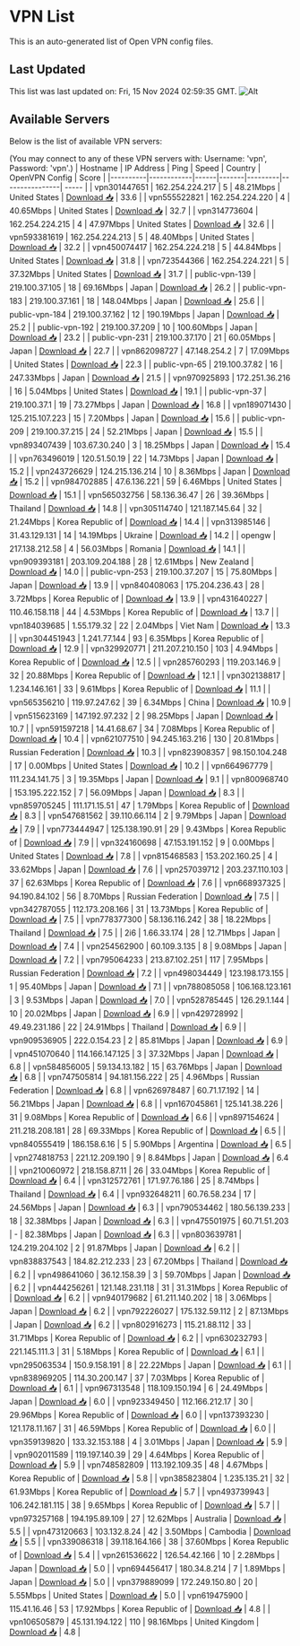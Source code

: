 # VPN List

This is an auto-generated list of Open VPN config files.

## Last Updated

This list was last updated on: Fri, 15 Nov 2024 02:59:35 GMT.
![Alt](https://repobeats.axiom.co/api/embed/186b98318ef1479477931607c1ad7d823f12451f.svg "Repobeats analytics image")

## Available Servers

Below is the list of available VPN servers:

(You may connect to any of these VPN servers with: Username: 'vpn', Password: 'vpn'.)
| Hostname | IP Address | Ping | Speed | Country | OpenVPN Config | Score |
|----------|------------|------|-------|---------|----------------| ----- |
| vpn301447651 | 162.254.224.217 | 5 | 48.21Mbps | United States | [Download 📥](./configs/server_0_US.ovpn) | 33.6 |
| vpn555522821 | 162.254.224.220 | 4 | 40.65Mbps | United States | [Download 📥](./configs/server_1_US.ovpn) | 32.7 |
| vpn314773604 | 162.254.224.215 | 4 | 47.97Mbps | United States | [Download 📥](./configs/server_2_US.ovpn) | 32.6 |
| vpn593381619 | 162.254.224.213 | 5 | 48.40Mbps | United States | [Download 📥](./configs/server_3_US.ovpn) | 32.2 |
| vpn450074417 | 162.254.224.218 | 5 | 44.84Mbps | United States | [Download 📥](./configs/server_4_US.ovpn) | 31.8 |
| vpn723544366 | 162.254.224.221 | 5 | 37.32Mbps | United States | [Download 📥](./configs/server_5_US.ovpn) | 31.7 |
| public-vpn-139 | 219.100.37.105 | 18 | 69.16Mbps | Japan | [Download 📥](./configs/server_6_JP.ovpn) | 26.2 |
| public-vpn-183 | 219.100.37.161 | 18 | 148.04Mbps | Japan | [Download 📥](./configs/server_7_JP.ovpn) | 25.6 |
| public-vpn-184 | 219.100.37.162 | 12 | 190.19Mbps | Japan | [Download 📥](./configs/server_8_JP.ovpn) | 25.2 |
| public-vpn-192 | 219.100.37.209 | 10 | 100.60Mbps | Japan | [Download 📥](./configs/server_9_JP.ovpn) | 23.2 |
| public-vpn-231 | 219.100.37.170 | 21 | 60.05Mbps | Japan | [Download 📥](./configs/server_10_JP.ovpn) | 22.7 |
| vpn862098727 | 47.148.254.2 | 7 | 17.09Mbps | United States | [Download 📥](./configs/server_11_US.ovpn) | 22.3 |
| public-vpn-65 | 219.100.37.82 | 16 | 247.33Mbps | Japan | [Download 📥](./configs/server_12_JP.ovpn) | 21.5 |
| vpn970925893 | 172.251.36.216 | 16 | 5.04Mbps | United States | [Download 📥](./configs/server_13_US.ovpn) | 19.1 |
| public-vpn-37 | 219.100.37.1 | 19 | 73.27Mbps | Japan | [Download 📥](./configs/server_14_JP.ovpn) | 16.8 |
| vpn189071430 | 125.215.107.223 | 15 | 7.20Mbps | Japan | [Download 📥](./configs/server_15_JP.ovpn) | 15.6 |
| public-vpn-209 | 219.100.37.215 | 24 | 52.21Mbps | Japan | [Download 📥](./configs/server_16_JP.ovpn) | 15.5 |
| vpn893407439 | 103.67.30.240 | 3 | 18.25Mbps | Japan | [Download 📥](./configs/server_17_JP.ovpn) | 15.4 |
| vpn763496019 | 120.51.50.19 | 22 | 14.73Mbps | Japan | [Download 📥](./configs/server_18_JP.ovpn) | 15.2 |
| vpn243726629 | 124.215.136.214 | 10 | 8.36Mbps | Japan | [Download 📥](./configs/server_19_JP.ovpn) | 15.2 |
| vpn984702885 | 47.6.136.221 | 59 | 6.46Mbps | United States | [Download 📥](./configs/server_20_US.ovpn) | 15.1 |
| vpn565032756 | 58.136.36.47 | 26 | 39.36Mbps | Thailand | [Download 📥](./configs/server_21_TH.ovpn) | 14.8 |
| vpn305114740 | 121.187.145.64 | 32 | 21.24Mbps | Korea Republic of | [Download 📥](./configs/server_22_KR.ovpn) | 14.4 |
| vpn313985146 | 31.43.129.131 | 14 | 14.19Mbps | Ukraine | [Download 📥](./configs/server_23_UA.ovpn) | 14.2 |
| opengw | 217.138.212.58 | 4 | 56.03Mbps | Romania | [Download 📥](./configs/server_24_RO.ovpn) | 14.1 |
| vpn909393181 | 203.109.204.188 | 28 | 12.61Mbps | New Zealand | [Download 📥](./configs/server_25_NZ.ovpn) | 14.0 |
| public-vpn-253 | 219.100.37.207 | 15 | 75.80Mbps | Japan | [Download 📥](./configs/server_26_JP.ovpn) | 13.9 |
| vpn840408063 | 175.204.236.43 | 28 | 3.72Mbps | Korea Republic of | [Download 📥](./configs/server_27_KR.ovpn) | 13.9 |
| vpn431640227 | 110.46.158.118 | 44 | 4.53Mbps | Korea Republic of | [Download 📥](./configs/server_28_KR.ovpn) | 13.7 |
| vpn184039685 | 1.55.179.32 | 22 | 2.04Mbps | Viet Nam | [Download 📥](./configs/server_29_VN.ovpn) | 13.3 |
| vpn304451943 | 1.241.77.144 | 93 | 6.35Mbps | Korea Republic of | [Download 📥](./configs/server_30_KR.ovpn) | 12.9 |
| vpn329920771 | 211.207.210.150 | 103 | 4.94Mbps | Korea Republic of | [Download 📥](./configs/server_31_KR.ovpn) | 12.5 |
| vpn285760293 | 119.203.146.9 | 32 | 20.88Mbps | Korea Republic of | [Download 📥](./configs/server_32_KR.ovpn) | 12.1 |
| vpn302138817 | 1.234.146.161 | 33 | 9.61Mbps | Korea Republic of | [Download 📥](./configs/server_33_KR.ovpn) | 11.1 |
| vpn565356210 | 119.97.247.62 | 39 | 6.34Mbps | China | [Download 📥](./configs/server_34_CN.ovpn) | 10.9 |
| vpn515623169 | 147.192.97.232 | 2 | 98.25Mbps | Japan | [Download 📥](./configs/server_35_JP.ovpn) | 10.7 |
| vpn591597218 | 14.41.68.67 | 34 | 7.08Mbps | Korea Republic of | [Download 📥](./configs/server_36_KR.ovpn) | 10.4 |
| vpn621077510 | 94.245.163.216 | 130 | 20.81Mbps | Russian Federation | [Download 📥](./configs/server_37_RU.ovpn) | 10.3 |
| vpn823908357 | 98.150.104.248 | 17 | 0.00Mbps | United States | [Download 📥](./configs/server_38_US.ovpn) | 10.2 |
| vpn664967779 | 111.234.141.75 | 3 | 19.35Mbps | Japan | [Download 📥](./configs/server_39_JP.ovpn) | 9.1 |
| vpn800968740 | 153.195.222.152 | 7 | 56.09Mbps | Japan | [Download 📥](./configs/server_40_JP.ovpn) | 8.3 |
| vpn859705245 | 111.171.15.51 | 47 | 1.79Mbps | Korea Republic of | [Download 📥](./configs/server_41_KR.ovpn) | 8.3 |
| vpn547681562 | 39.110.66.114 | 2 | 9.79Mbps | Japan | [Download 📥](./configs/server_42_JP.ovpn) | 7.9 |
| vpn773444947 | 125.138.190.91 | 29 | 9.43Mbps | Korea Republic of | [Download 📥](./configs/server_43_KR.ovpn) | 7.9 |
| vpn324160698 | 47.153.191.152 | 9 | 0.00Mbps | United States | [Download 📥](./configs/server_44_US.ovpn) | 7.8 |
| vpn815468583 | 153.202.160.25 | 4 | 33.62Mbps | Japan | [Download 📥](./configs/server_45_JP.ovpn) | 7.6 |
| vpn257039712 | 203.237.110.103 | 37 | 62.63Mbps | Korea Republic of | [Download 📥](./configs/server_46_KR.ovpn) | 7.6 |
| vpn668937325 | 94.190.84.102 | 56 | 8.70Mbps | Russian Federation | [Download 📥](./configs/server_47_RU.ovpn) | 7.5 |
| vpn342787055 | 112.173.208.166 | 31 | 13.73Mbps | Korea Republic of | [Download 📥](./configs/server_48_KR.ovpn) | 7.5 |
| vpn778377300 | 58.136.116.242 | 38 | 18.22Mbps | Thailand | [Download 📥](./configs/server_49_TH.ovpn) | 7.5 |
| 2i6 | 1.66.33.174 | 28 | 12.71Mbps | Japan | [Download 📥](./configs/server_50_JP.ovpn) | 7.4 |
| vpn254562900 | 60.109.3.135 | 8 | 9.08Mbps | Japan | [Download 📥](./configs/server_51_JP.ovpn) | 7.2 |
| vpn795064233 | 213.87.102.251 | 117 | 7.95Mbps | Russian Federation | [Download 📥](./configs/server_52_RU.ovpn) | 7.2 |
| vpn498034449 | 123.198.173.155 | 1 | 95.40Mbps | Japan | [Download 📥](./configs/server_53_JP.ovpn) | 7.1 |
| vpn788085058 | 106.168.123.161 | 3 | 9.53Mbps | Japan | [Download 📥](./configs/server_54_JP.ovpn) | 7.0 |
| vpn528785445 | 126.29.1.144 | 10 | 20.02Mbps | Japan | [Download 📥](./configs/server_55_JP.ovpn) | 6.9 |
| vpn429728992 | 49.49.231.186 | 22 | 24.91Mbps | Thailand | [Download 📥](./configs/server_56_TH.ovpn) | 6.9 |
| vpn909536905 | 222.0.154.23 | 2 | 85.81Mbps | Japan | [Download 📥](./configs/server_57_JP.ovpn) | 6.9 |
| vpn451070640 | 114.166.147.125 | 3 | 37.32Mbps | Japan | [Download 📥](./configs/server_58_JP.ovpn) | 6.8 |
| vpn584856005 | 59.134.13.182 | 15 | 63.76Mbps | Japan | [Download 📥](./configs/server_59_JP.ovpn) | 6.8 |
| vpn747505814 | 94.181.156.222 | 25 | 4.96Mbps | Russian Federation | [Download 📥](./configs/server_60_RU.ovpn) | 6.8 |
| vpn626978487 | 60.71.17.192 | 14 | 56.21Mbps | Japan | [Download 📥](./configs/server_61_JP.ovpn) | 6.8 |
| vpn167045861 | 125.141.38.226 | 31 | 9.08Mbps | Korea Republic of | [Download 📥](./configs/server_62_KR.ovpn) | 6.6 |
| vpn897154624 | 211.218.208.181 | 28 | 69.33Mbps | Korea Republic of | [Download 📥](./configs/server_63_KR.ovpn) | 6.5 |
| vpn840555419 | 186.158.6.16 | 5 | 5.90Mbps | Argentina | [Download 📥](./configs/server_64_AR.ovpn) | 6.5 |
| vpn274818753 | 221.12.209.190 | 9 | 8.84Mbps | Japan | [Download 📥](./configs/server_65_JP.ovpn) | 6.4 |
| vpn210060972 | 218.158.87.11 | 26 | 33.04Mbps | Korea Republic of | [Download 📥](./configs/server_66_KR.ovpn) | 6.4 |
| vpn312572761 | 171.97.76.186 | 25 | 8.74Mbps | Thailand | [Download 📥](./configs/server_67_TH.ovpn) | 6.4 |
| vpn932648211 | 60.76.58.234 | 17 | 24.56Mbps | Japan | [Download 📥](./configs/server_68_JP.ovpn) | 6.3 |
| vpn790534462 | 180.56.139.233 | 18 | 32.38Mbps | Japan | [Download 📥](./configs/server_69_JP.ovpn) | 6.3 |
| vpn475501975 | 60.71.51.203 | - | 82.38Mbps | Japan | [Download 📥](./configs/server_70_JP.ovpn) | 6.3 |
| vpn803639781 | 124.219.204.102 | 2 | 91.87Mbps | Japan | [Download 📥](./configs/server_71_JP.ovpn) | 6.2 |
| vpn838837543 | 184.82.212.233 | 23 | 67.20Mbps | Thailand | [Download 📥](./configs/server_72_TH.ovpn) | 6.2 |
| vpn498641060 | 36.12.158.39 | 3 | 59.70Mbps | Japan | [Download 📥](./configs/server_73_JP.ovpn) | 6.2 |
| vpn444256261 | 121.148.231.118 | 31 | 31.31Mbps | Korea Republic of | [Download 📥](./configs/server_74_KR.ovpn) | 6.2 |
| vpn940179682 | 61.211.140.202 | 18 | 3.06Mbps | Japan | [Download 📥](./configs/server_75_JP.ovpn) | 6.2 |
| vpn792226027 | 175.132.59.112 | 2 | 87.13Mbps | Japan | [Download 📥](./configs/server_76_JP.ovpn) | 6.2 |
| vpn802916273 | 115.21.88.112 | 33 | 31.71Mbps | Korea Republic of | [Download 📥](./configs/server_77_KR.ovpn) | 6.2 |
| vpn630232793 | 221.145.111.3 | 31 | 5.18Mbps | Korea Republic of | [Download 📥](./configs/server_78_KR.ovpn) | 6.1 |
| vpn295063534 | 150.9.158.191 | 8 | 22.22Mbps | Japan | [Download 📥](./configs/server_79_JP.ovpn) | 6.1 |
| vpn838969205 | 114.30.200.147 | 37 | 7.03Mbps | Korea Republic of | [Download 📥](./configs/server_80_KR.ovpn) | 6.1 |
| vpn967313548 | 118.109.150.194 | 6 | 24.49Mbps | Japan | [Download 📥](./configs/server_81_JP.ovpn) | 6.0 |
| vpn923349450 | 112.166.212.17 | 30 | 29.96Mbps | Korea Republic of | [Download 📥](./configs/server_82_KR.ovpn) | 6.0 |
| vpn137393230 | 121.178.11.167 | 31 | 46.59Mbps | Korea Republic of | [Download 📥](./configs/server_83_KR.ovpn) | 6.0 |
| vpn359139820 | 133.32.153.188 | 4 | 3.01Mbps | Japan | [Download 📥](./configs/server_84_JP.ovpn) | 5.9 |
| vpn902011589 | 119.197.140.39 | 29 | 4.64Mbps | Korea Republic of | [Download 📥](./configs/server_85_KR.ovpn) | 5.9 |
| vpn748582809 | 113.192.109.35 | 48 | 4.67Mbps | Korea Republic of | [Download 📥](./configs/server_86_KR.ovpn) | 5.8 |
| vpn385823804 | 1.235.135.21 | 32 | 61.93Mbps | Korea Republic of | [Download 📥](./configs/server_87_KR.ovpn) | 5.7 |
| vpn493739943 | 106.242.181.115 | 38 | 9.65Mbps | Korea Republic of | [Download 📥](./configs/server_88_KR.ovpn) | 5.7 |
| vpn973257168 | 194.195.89.109 | 27 | 12.62Mbps | Australia | [Download 📥](./configs/server_89_AU.ovpn) | 5.5 |
| vpn473120663 | 103.132.8.24 | 42 | 3.50Mbps | Cambodia | [Download 📥](./configs/server_90_KH.ovpn) | 5.5 |
| vpn339086318 | 39.118.164.166 | 38 | 37.60Mbps | Korea Republic of | [Download 📥](./configs/server_91_KR.ovpn) | 5.4 |
| vpn261536622 | 126.54.42.166 | 10 | 2.28Mbps | Japan | [Download 📥](./configs/server_92_JP.ovpn) | 5.0 |
| vpn694456417 | 180.34.8.214 | 7 | 1.89Mbps | Japan | [Download 📥](./configs/server_93_JP.ovpn) | 5.0 |
| vpn379889099 | 172.249.150.80 | 20 | 5.55Mbps | United States | [Download 📥](./configs/server_94_US.ovpn) | 5.0 |
| vpn619475900 | 115.41.16.46 | 53 | 17.92Mbps | Korea Republic of | [Download 📥](./configs/server_95_KR.ovpn) | 4.8 |
| vpn106505879 | 45.131.194.122 | 110 | 98.16Mbps | United Kingdom | [Download 📥](./configs/server_96_GB.ovpn) | 4.8 |
